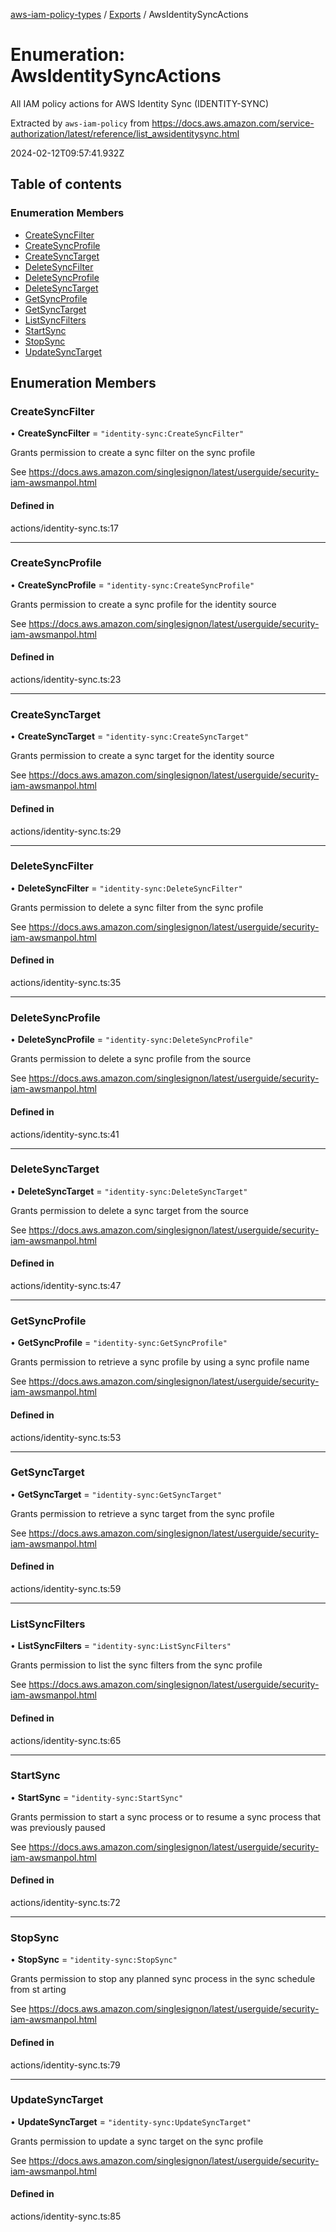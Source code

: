 [aws-iam-policy-types](../README.md) / [Exports](../modules.md) / AwsIdentitySyncActions

# Enumeration: AwsIdentitySyncActions

All IAM policy actions for AWS Identity Sync (IDENTITY-SYNC)

Extracted by `aws-iam-policy` from
https://docs.aws.amazon.com/service-authorization/latest/reference/list_awsidentitysync.html

2024-02-12T09:57:41.932Z

## Table of contents

### Enumeration Members

- [CreateSyncFilter](AwsIdentitySyncActions.md#createsyncfilter)
- [CreateSyncProfile](AwsIdentitySyncActions.md#createsyncprofile)
- [CreateSyncTarget](AwsIdentitySyncActions.md#createsynctarget)
- [DeleteSyncFilter](AwsIdentitySyncActions.md#deletesyncfilter)
- [DeleteSyncProfile](AwsIdentitySyncActions.md#deletesyncprofile)
- [DeleteSyncTarget](AwsIdentitySyncActions.md#deletesynctarget)
- [GetSyncProfile](AwsIdentitySyncActions.md#getsyncprofile)
- [GetSyncTarget](AwsIdentitySyncActions.md#getsynctarget)
- [ListSyncFilters](AwsIdentitySyncActions.md#listsyncfilters)
- [StartSync](AwsIdentitySyncActions.md#startsync)
- [StopSync](AwsIdentitySyncActions.md#stopsync)
- [UpdateSyncTarget](AwsIdentitySyncActions.md#updatesynctarget)

## Enumeration Members

### CreateSyncFilter

• **CreateSyncFilter** = ``"identity-sync:CreateSyncFilter"``

Grants permission to create a sync filter on the sync profile

See https://docs.aws.amazon.com/singlesignon/latest/userguide/security-iam-awsmanpol.html

#### Defined in

actions/identity-sync.ts:17

___

### CreateSyncProfile

• **CreateSyncProfile** = ``"identity-sync:CreateSyncProfile"``

Grants permission to create a sync profile for the identity source

See https://docs.aws.amazon.com/singlesignon/latest/userguide/security-iam-awsmanpol.html

#### Defined in

actions/identity-sync.ts:23

___

### CreateSyncTarget

• **CreateSyncTarget** = ``"identity-sync:CreateSyncTarget"``

Grants permission to create a sync target for the identity source

See https://docs.aws.amazon.com/singlesignon/latest/userguide/security-iam-awsmanpol.html

#### Defined in

actions/identity-sync.ts:29

___

### DeleteSyncFilter

• **DeleteSyncFilter** = ``"identity-sync:DeleteSyncFilter"``

Grants permission to delete a sync filter from the sync profile

See https://docs.aws.amazon.com/singlesignon/latest/userguide/security-iam-awsmanpol.html

#### Defined in

actions/identity-sync.ts:35

___

### DeleteSyncProfile

• **DeleteSyncProfile** = ``"identity-sync:DeleteSyncProfile"``

Grants permission to delete a sync profile from the source

See https://docs.aws.amazon.com/singlesignon/latest/userguide/security-iam-awsmanpol.html

#### Defined in

actions/identity-sync.ts:41

___

### DeleteSyncTarget

• **DeleteSyncTarget** = ``"identity-sync:DeleteSyncTarget"``

Grants permission to delete a sync target from the source

See https://docs.aws.amazon.com/singlesignon/latest/userguide/security-iam-awsmanpol.html

#### Defined in

actions/identity-sync.ts:47

___

### GetSyncProfile

• **GetSyncProfile** = ``"identity-sync:GetSyncProfile"``

Grants permission to retrieve a sync profile by using a sync profile name

See https://docs.aws.amazon.com/singlesignon/latest/userguide/security-iam-awsmanpol.html

#### Defined in

actions/identity-sync.ts:53

___

### GetSyncTarget

• **GetSyncTarget** = ``"identity-sync:GetSyncTarget"``

Grants permission to retrieve a sync target from the sync profile

See https://docs.aws.amazon.com/singlesignon/latest/userguide/security-iam-awsmanpol.html

#### Defined in

actions/identity-sync.ts:59

___

### ListSyncFilters

• **ListSyncFilters** = ``"identity-sync:ListSyncFilters"``

Grants permission to list the sync filters from the sync profile

See https://docs.aws.amazon.com/singlesignon/latest/userguide/security-iam-awsmanpol.html

#### Defined in

actions/identity-sync.ts:65

___

### StartSync

• **StartSync** = ``"identity-sync:StartSync"``

Grants permission to start a sync process or to resume a sync process that was
previously paused

See https://docs.aws.amazon.com/singlesignon/latest/userguide/security-iam-awsmanpol.html

#### Defined in

actions/identity-sync.ts:72

___

### StopSync

• **StopSync** = ``"identity-sync:StopSync"``

Grants permission to stop any planned sync process in the sync schedule from st
arting

See https://docs.aws.amazon.com/singlesignon/latest/userguide/security-iam-awsmanpol.html

#### Defined in

actions/identity-sync.ts:79

___

### UpdateSyncTarget

• **UpdateSyncTarget** = ``"identity-sync:UpdateSyncTarget"``

Grants permission to update a sync target on the sync profile

See https://docs.aws.amazon.com/singlesignon/latest/userguide/security-iam-awsmanpol.html

#### Defined in

actions/identity-sync.ts:85

